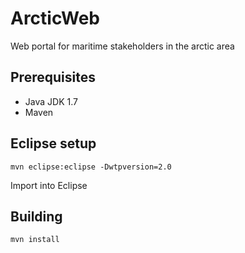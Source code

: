 ArcticWeb
=========

Web portal for maritime stakeholders in the arctic area

## Prerequisites ##

* Java JDK 1.7
* Maven

## Eclipse setup ##

    mvn eclipse:eclipse -Dwtpversion=2.0

Import into Eclipse

## Building ##

    mvn install

